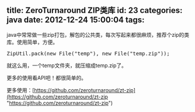 title: ZeroTurnaround ZIP类库
id: 23
categories: java
date: 2012-12-24 15:00:04
tags:
---

java中常常做一些zip打包，解包的公共类，每次写起来都很麻烦，推荐个zip的类库。使用简单，方便。
</br>
<pre config="brush:java;toolbar:false;">
ZipUtil.pack(new File(&quot;temp&quot;), new File(&quot;temp.zip&quot;));
</pre>

就这么用，一个temp文件夹，就压缩成temp.zip了。
</br>

更多的使用看API吧！都很简单的。

更多使用：[https://github.com/zeroturnaround/zt-zip](https://github.com/zeroturnaround/zt-zip "https://github.com/zeroturnaround/zt-zip")
